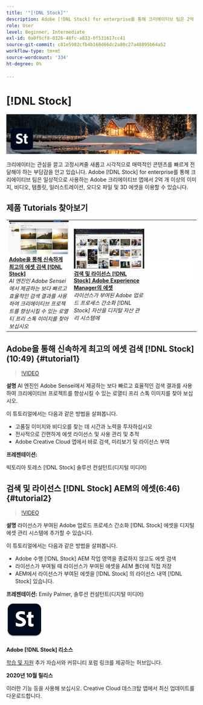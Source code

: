 ```yaml
---
title: '"[!DNL Stock]"'
description: Adobe [!DNL Stock] for enterprise를 통해 크리에이티브 팀은 2억 개 이상의 이미지, 비디오, 템플릿, 일러스트레이션, 오디오 파일 및 3D 에셋을 이용할 수 있습니다
role: User
level: Beginner, Intermediate
exl-id: 0a0f5cf8-0326-48fc-a833-0f531617cc41
source-git-commit: c81e5982cfb4b168d66dc2a80c27a48895b64a52
workflow-type: tm+mt
source-wordcount: '334'
ht-degree: 0%

---
```


# [!DNL Stock]

![튜토리얼 메인 이미지](../assets/Stock.jpg)

크리에이터는 관심을 끌고 고정시켜줄 새롭고 시각적으로 매력적인 콘텐츠를 빠르게 전달해야 하는 부담감을 안고 있습니다. Adobe [!DNL Stock] for enterprise를 통해 크리에이티브 팀은 일상적으로 사용하는 Adobe 크리에이티브 앱에서 2억 개 이상의 이미지, 비디오, 템플릿, 일러스트레이션, 오디오 파일 및 3D 에셋을 이용할 수 있습니다.

## 제품 Tutorials 찾아보기

<table style="table-layout:fixed">
<tr>
 <td>
   <a href="stock.md#tutorial1">
      <img alt="Adobe을 통해 신속하게 최고의 에셋 검색 [!DNL Stock]" src="../assets/stock_torres_thumbnail.jpg" />
   </a>
    <div>
   <a href="stock.md#tutorial1"><strong>Adobe을 통해 신속하게 최고의 에셋 검색 [!DNL Stock]</strong></a>
    </div>
    <em>AI 엔진인 Adobe Sensei에서 제공하는 보다 빠르고 효율적인 검색 결과를 사용하여 크리에이티브 프로젝트를 향상시킬 수 있는 로열티 프리 스톡 이미지를 찾아 보십시오</em>
    <br>
  </td>
  <td>
   <a href="stock.md#tutorial2">
      <img alt="검색 및 라이선스 [!DNL Stock] AEM의 에셋" src="../assets/stock_aemintegration_palmer_thumbnail.jpg" />
   </a>
    <div>
   <a href="stock.md#tutorial2"><strong>검색 및 라이선스 [!DNL Stock] Adobe Experience Manager의 에셋</strong></a>
    </div>
    <em>라이선스가 부여된 Adobe 업로드 프로세스 간소화 [!DNL Stock] 자산을 디지털 자산 관리 시스템에</em>
    <br>
  </td>
  <td>
    <img alt="스페이서" src="../assets/Whitespacer.png" />
    <div>
    <br>
  </td>
</tr>
</table>

## Adobe을 통해 신속하게 최고의 에셋 검색 [!DNL Stock] (10:49) {#tutorial1}

>[!VIDEO](https://video.tv.adobe.com/v/326951?hidetitle=true)

**설명**
AI 엔진인 Adobe Sensei에서 제공하는 보다 빠르고 효율적인 검색 결과를 사용하여 크리에이티브 프로젝트를 향상시킬 수 있는 로열티 프리 스톡 이미지를 찾아 보십시오.

이 튜토리얼에서는 다음과 같은 방법을 살펴봅니다.
* 고품질 이미지와 비디오를 찾는 데 시간과 노력을 투자하십시오
* 전사적으로 간편하게 에셋 라이선스 및 사용 관리 및 추적
* Adobe Creative Cloud 앱에서 바로 검색, 미리보기 및 라이선스 부여

**프레젠테이션:**

빅토리아 토레스 [!DNL Stock] 솔루션 컨설턴트(디지털 미디어)

## 검색 및 라이선스 [!DNL Stock] AEM의 에셋(6:46) {#tutorial2}

>[!VIDEO](https://video.tv.adobe.com/v/326952?hidetitle=true)

**설명**
라이선스가 부여된 Adobe 업로드 프로세스 간소화 [!DNL Stock] 에셋을 디지털 에셋 관리 시스템에 추가할 수 있습니다.

이 튜토리얼에서는 다음과 같은 방법을 살펴봅니다.
* Adobe 수행 [!DNL Stock] AEM 작업 영역을 종료하지 않고도 에셋 검색
* 라이선스가 부여될 때 라이선스가 부여된 에셋을 AEM 폴더에 직접 저장
* AEM에서 라이선스가 부여된 에셋을 [!DNL Stock] 의 라이선스 내역 [!DNL Stock] 있습니다.

**프레젠테이션:**
Emily Palmer, 솔루션 컨설턴트(디지털 미디어)

![[!DNL Stock] 로고](../assets/st_appicon_96.png)

**Adobe [!DNL Stock] 리소스**

[학습 및 지원](https://helpx.adobe.com/support/stock.html) 추가 자습서와 커뮤니티 포럼 링크를 제공하는 허브입니다.

**2020년 10월 릴리스**

이러한 기능 등을 사용해 보십시오. Creative Cloud 데스크탑 앱에서 최신 업데이트를 다운로드합니다.
